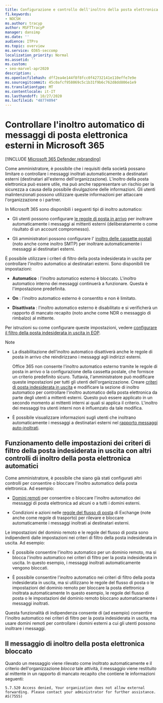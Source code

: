 ```yaml
---
title: Configurazione e controllo dell'inoltro della posta elettronica esterno, inoltro automatico, accesso negato per 5.7.520, disabilitazione dell'inoltro esterno, l'amministratore ha disabilitato l'inoltro esterno, i criteri di protezione dalla posta indesiderata in uscita
f1.keywords:
- NOCSH
ms.author: tracyp
author: MSFTTracyP
manager: dansimp
ms.date: ''
audience: ITPro
ms.topic: overview
ms.service: O365-seccomp
localization_priority: Normal
ms.assetid: ''
ms.custom:
- seo-marvel-apr2020
description: .
ms.openlocfilehash: dff2ea4e144f8f8fcc0f42732141e110effe7e9e
ms.sourcegitcommit: 45c0afcf958069c5c1b31f9b6c762d8dd806e1e9
ms.translationtype: MT
ms.contentlocale: it-IT
ms.lasthandoff: 10/27/2020
ms.locfileid: "48774094"
---
```

# <a name="control-automatic-external-email-forwarding-in-microsoft-365"></a>Controllare l'inoltro automatico di messaggi di posta elettronica esterni in Microsoft 365

[!INCLUDE [Microsoft 365 Defender rebranding](../includes/microsoft-defender-for-office.md)]

Come amministratore, è possibile che i requisiti della società possano limitare o controllare i messaggi inoltrati automaticamente a destinatari esterni (destinatari all'esterno dell'organizzazione). L'inoltro della posta elettronica può essere utile, ma può anche rappresentare un rischio per la sicurezza a causa della possibile divulgazione delle informazioni. Gli utenti malintenzionati possono utilizzare queste informazioni per attaccare l'organizzazione o i partner.

In Microsoft 365 sono disponibili i seguenti tipi di inoltro automatico:

- Gli utenti possono configurare [le regole di posta in arrivo](https://support.microsoft.com/office/c24f5dea-9465-4df4-ad17-a50704d66c59) per inoltrare automaticamente i messaggi ai mittenti esterni (deliberatamente o come risultato di un account compromesso).

- Gli amministratori possono configurare l' [inoltro delle cassette postali](https://docs.microsoft.com/exchange/recipients-in-exchange-online/manage-user-mailboxes/configure-email-forwarding) (noto anche come inoltro SMTP) per inoltrare automaticamente i messaggi ai destinatari esterni.

È possibile utilizzare i criteri di filtro della posta indesiderata in uscita per controllare l'inoltro automatico ai destinatari esterni. Sono disponibili tre impostazioni:

- **Automatico** : l'inoltro automatico esterno è bloccato. L'inoltro automatico interno dei messaggi continuerà a funzionare. Questa è l'impostazione predefinita.

- **On** : l'inoltro automatico esterno è consentito e non è limitato.

- **Disattivata** : l'inoltro automatico esterno è disabilitato e si verificherà un rapporto di mancato recapito (noto anche come NDR o messaggio di rimbalzo) al mittente.

Per istruzioni su come configurare queste impostazioni, vedere [configurare il filtro della posta indesiderata in uscita in EOP](configure-the-outbound-spam-policy.md).

> [!NOTE]
> 
> - La disabilitazione dell'inoltro automatico disattiverà anche le regole di posta in arrivo che reindirizzano i messaggi agli indirizzi esterni.
> 
>   Office 365 non consente l'inoltro automatico esterno tramite le regole di posta in arrivo o la configurazione della cassetta postale, che fornisce un criterio predefinito sicuro. Tuttavia, l'amministratore può modificare queste impostazioni per tutti gli utenti dell'organizzazione. Creare [criteri di posta indesiderata in uscita](https://docs.microsoft.com/microsoft-365/security/office-365-security/configure-the-outbound-spam-policy?view=o365-worldwide&preserve-view=true#use-the-security--compliance-center-to-create-outbound-spam-policies) e modificare la sezione di inoltro automatico per controllare l'inoltro automatico della posta elettronica da parte degli utenti a mittenti esterni. Questo può essere applicato in un secondo momento ai mittenti interni ai quali si applica il criterio. L'inoltro dei messaggi tra utenti interni non è influenzato da tale modifica.
> 
> - È possibile visualizzare informazioni sugli utenti che inoltrano automaticamente i messaggi a destinatari esterni nel [rapporto messaggi auto-inoltrati](mfi-auto-forwarded-messages-report.md).

## <a name="how-the-outbound-spam-filter-policy-settings-work-with-other-automatic-email-forwarding-controls"></a>Funzionamento delle impostazioni dei criteri di filtro della posta indesiderata in uscita con altri controlli di inoltro della posta elettronica automatici

Come amministratore, è possibile che siano già stati configurati altri controlli per consentire o bloccare l'inoltro automatico della posta elettronica. Ad esempio:

- [Domini remoti](https://docs.microsoft.com/exchange/mail-flow-best-practices/remote-domains/remote-domains) per consentire o bloccare l'inoltro automatico dei messaggi di posta elettronica ad alcuni o a tutti i domini esterni.

- Condizioni e azioni nelle [regole del flusso di posta](https://docs.microsoft.com/exchange/security-and-compliance/mail-flow-rules/mail-flow-rules) di Exchange (note anche come regole di trasporto) per rilevare e bloccare automaticamente i messaggi inoltrati ai destinatari esterni.

Le impostazioni del dominio remoto e le regole del flusso di posta sono indipendenti dalle impostazioni nei criteri di filtro della posta indesiderata in uscita. Ad esempio:

- È possibile consentire l'inoltro automatico per un dominio remoto, ma si blocca l'inoltro automatico nei criteri di filtro per la posta indesiderata in uscita. In questo esempio, i messaggi inoltrati automaticamente vengono bloccati.

- È possibile consentire l'inoltro automatico nei criteri di filtro della posta indesiderata in uscita, ma si utilizzano le regole del flusso di posta o le impostazioni del dominio remoto per bloccare la posta elettronica inoltrata automaticamente In questo esempio, le regole del flusso di posta o le impostazioni del dominio remoto bloccano automaticamente i messaggi inoltrati.

Questa funzionalità di indipendenza consente di (ad esempio) consentire l'inoltro automatico nei criteri di filtro per la posta indesiderata in uscita, ma usare domini remoti per controllare i domini esterni a cui gli utenti possono inoltrare i messaggi.

## <a name="the-blocked-email-forwarding-message"></a>Il messaggio di inoltro della posta elettronica bloccato

Quando un messaggio viene rilevato come inoltrato automaticamente e il criterio dell'organizzazione *blocca* tale attività, il messaggio viene restituito al mittente in un rapporto di mancato recapito che contiene le informazioni seguenti:

`5.7.520 Access denied, Your organization does not allow external forwarding. Please contact your administrator for further assistance. AS(7555)`

